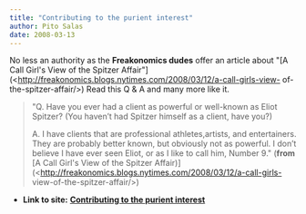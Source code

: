 ```yaml
---
title: "Contributing to the purient interest"
author: Pito Salas
date: 2008-03-13
---
```


No less an authority as the **Freakonomics dudes** offer an article about "[A
Call Girl's View of the Spitzer
Affair"](<http://freakonomics.blogs.nytimes.com/2008/03/12/a-call-girls-view-
of-the-spitzer-affair/>) Read this Q & A and many more like it.

> "Q. Have you ever had a client as powerful or well-known as Eliot Spitzer?
> (You haven’t had Spitzer himself as a client, have you?)
>
> A. I have clients that are professional athletes,artists, and entertainers.
> They are probably better known, but obviously not as powerful. I don’t
> believe I have ever seen Eliot, or as I like to call him, Number 9."
> (**from** [A Call Girl's View of the Spitzer
> Affair)](<http://freakonomics.blogs.nytimes.com/2008/03/12/a-call-girls-
> view-of-the-spitzer-affair/>)


* **Link to site:** **[Contributing to the purient interest](None)**
